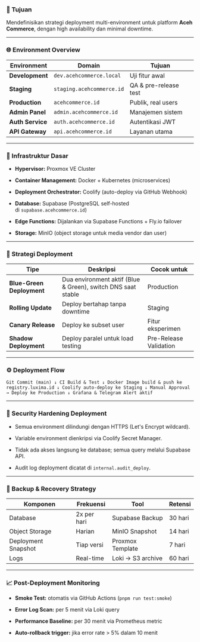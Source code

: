 ### 🎯 Tujuan

Mendefinisikan strategi deployment multi-environment untuk platform **Aceh Commerce**, dengan high availability dan minimal downtime.

* * * * *

### 🌐 Environment Overview

| Environment | Domain | Tujuan |
| --- | --- | --- |
| **Development** | `dev.acehcommerce.local` | Uji fitur awal |
| **Staging** | `staging.acehcommerce.id` | QA & pre-release test |
| **Production** | `acehcommerce.id` | Publik, real users |
| **Admin Panel** | `admin.acehcommerce.id` | Manajemen sistem |
| **Auth Service** | `auth.acehcommerce.id` | Autentikasi JWT |
| **API Gateway** | `api.acehcommerce.id` | Layanan utama |

* * * * *

### 🧱 Infrastruktur Dasar

-   **Hypervisor:** Proxmox VE Cluster

-   **Container Management:** Docker + Kubernetes (microservices)

-   **Deployment Orchestrator:** Coolify (auto-deploy via GitHub Webhook)

-   **Database:** Supabase (PostgreSQL self-hosted di `supabase.acehcommerce.id`)

-   **Edge Functions:** Dijalankan via Supabase Functions + Fly.io failover

-   **Storage:** MinIO (object storage untuk media vendor dan user)

* * * * *

### 🧩 Strategi Deployment

| Tipe | Deskripsi | Cocok untuk |
| --- | --- | --- |
| **Blue-Green Deployment** | Dua environment aktif (Blue & Green), switch DNS saat stable | Production |
| **Rolling Update** | Deploy bertahap tanpa downtime | Staging |
| **Canary Release** | Deploy ke subset user | Fitur eksperimen |
| **Shadow Deployment** | Deploy paralel untuk load testing | Pre-Release Validation |

* * * * *

### ⚙️ Deployment Flow

`Git Commit (main)
   ↓
CI Build & Test
   ↓
Docker Image build & push ke registry.luxima.id
   ↓
Coolify auto-deploy ke Staging
   ↓
Manual Approval → Deploy ke Production
   ↓
Grafana & Telegram Alert aktif`

* * * * *

### 🔐 Security Hardening Deployment

-   Semua environment dilindungi dengan HTTPS (Let's Encrypt wildcard).

-   Variable environment dienkripsi via Coolify Secret Manager.

-   Tidak ada akses langsung ke database; semua query melalui Supabase API.

-   Audit log deployment dicatat di `internal.audit_deploy`.

* * * * *

### 💾 Backup & Recovery Strategy

| Komponen | Frekuensi | Tool | Retensi |
| --- | --- | --- | --- |
| Database | 2x per hari | Supabase Backup | 30 hari |
| Object Storage | Harian | MinIO Snapshot | 14 hari |
| Deployment Snapshot | Tiap versi | Proxmox Template | 7 hari |
| Logs | Real-time | Loki → S3 archive | 60 hari |

* * * * *

### 📈 Post-Deployment Monitoring

-   **Smoke Test:** otomatis via GitHub Actions (`pnpm run test:smoke`)

-   **Error Log Scan:** per 5 menit via Loki query

-   **Performance Baseline:** per 30 menit via Prometheus metric

-   **Auto-rollback trigger:** jika error rate > 5% dalam 10 menit